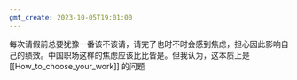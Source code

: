 ```yaml
---
gmt_create: 2023-10-05T19:01:00
---
```


每次请假前总要犹豫一番该不该请，请完了也时不时会感到焦虑，担心因此影响自己的绩效。中国职场这样的焦虑应该比比皆是。但我认为，这本质上是[[How_to_choose_your_work]] 的问题